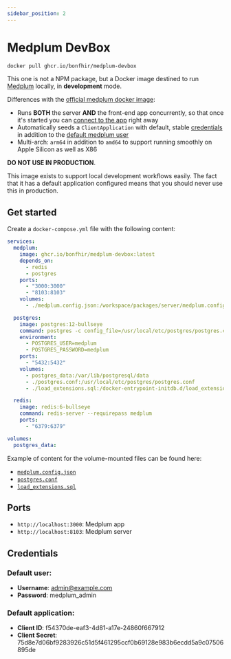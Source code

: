 ```yaml
---
sidebar_position: 2
---
```


# Medplum DevBox

```bash
docker pull ghcr.io/bonfhir/medplum-devbox
```

This one is not a NPM package, but a Docker image destined to run [Medplum](https://www.medplum.com/) locally, in **development** mode.

Differences with the [official medplum docker image](https://hub.docker.com/r/medplum/medplum-server):

- Runs **BOTH** the server **AND** the front-end app concurrently, so that once it's started you can [connect to the app](http://localhost:3000) right away
- Automatically seeds a `ClientApplication` with default, stable [credentials](#default-application) in addition to the [default medplum user](#default-user)
- Multi-arch: `arm64` in addition to `amd64` to support running smoothly on Apple Silicon as well as X86

**DO NOT USE IN PRODUCTION**.

This image exists to support local development workflows easily. The fact that it has a default application configured
means that you should never use this in production.

## Get started

Create a `docker-compose.yml` file with the following content:

```yaml
services:
  medplum:
    image: ghcr.io/bonfhir/medplum-devbox:latest
    depends_on:
      - redis
      - postgres
    ports:
      - "3000:3000"
      - "8103:8103"
    volumes:
      - ./medplum.config.json:/workspace/packages/server/medplum.config.json

  postgres:
    image: postgres:12-bullseye
    command: postgres -c config_file=/usr/local/etc/postgres/postgres.conf
    environment:
      - POSTGRES_USER=medplum
      - POSTGRES_PASSWORD=medplum
    ports:
      - "5432:5432"
    volumes:
      - postgres_data:/var/lib/postgresql/data
      - ./postgres.conf:/usr/local/etc/postgres/postgres.conf
      - ./load_extensions.sql:/docker-entrypoint-initdb.d/load_extensions.sql

  redis:
    image: redis:6-bullseye
    command: redis-server --requirepass medplum
    ports:
      - "6379:6379"

volumes:
  postgres_data:
```

Example of content for the volume-mounted files can be found here:

- [`medplum.config.json`](https://github.com/bonfhir/medplum-devbox/blob/main/medplum/medplum.config.json)
- [`postgres.conf`](https://github.com/bonfhir/medplum-devbox/blob/main/postgres/postgres.conf)
- [`load_extensions.sql`](https://github.com/bonfhir/medplum-devbox/blob/main/postgres/load_extensions.sql)

## Ports

- `http://localhost:3000`: Medplum app
- `http://localhost:8103`: Medplum server

## Credentials

### Default user:

- **Username**: admin@example.com
- **Password**: medplum_admin

### Default application:

- **Client ID**: f54370de-eaf3-4d81-a17e-24860f667912
- **Client Secret**: 75d8e7d06bf9283926c51d5f461295ccf0b69128e983b6ecdd5a9c07506895de
